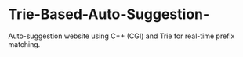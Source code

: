 # Trie-Based-Auto-Suggestion-
Auto-suggestion website using C++ (CGI) and Trie for real-time prefix matching.
